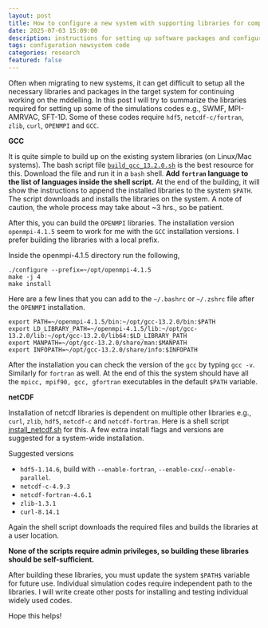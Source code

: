 ```yaml
---
layout: post
title: How to configure a new system with supporting libraries for compiling MHD models?
date: 2025-07-03 15:09:00
description: instructions for setting up software packages and configuring systems for global simulations 
tags: configuration newsystem code
categories: research
featured: false
---
```


Often when migrating to new systems, it can get difficult to setup all the necessary libraries and packages in the target system for 
continuing working on the mddelling. In this post I will try to summarize the libraries required for setting up some of the simulations codes e.g., 
SWMF, MPI-AMRVAC, SFT-1D. Some of these codes require `hdf5`, `netcdf-c/fortran`, `zlib`, `curl`, `OPENMPI` and `GCC`. 

**GCC**

It is quite simple to build up on the existing system libraries (on Linux/Mac systems). The bash script file [`build_gcc_13.2.0.sh`](https://github.com/darrenjs/howto/blob/master/build_scripts/build_gcc_13.2.0.sh) is the best resource for this. 
Download the file and run it in a `bash` shell. **Add `fortran` language to the list of languages inside the shell script.** At the end of the building, it will show the instructions to append the installed libraries to the system `$PATH`. The script downloads and installs the libraries on the system. A note of caution, the whole process may take about ~3 hrs., so be patient.

After this, you can build the `OPENMPI` libraries. The installation version `openmpi-4.1.5` seem to work for me with the `GCC` installation versions. I prefer building the libraries with a local prefix.

Inside the openmpi-4.1.5 directory run the following,

```
./configure --prefix=~/opt/openmpi-4.1.5
make -j 4
make install
```

Here are a few lines that you can add to the `~/.bashrc` or `~/.zshrc` file after the `OPENMPI` installation.

```
export PATH=~/openmpi-4.1.5/bin:~/opt/gcc-13.2.0/bin:$PATH
export LD_LIBRARY_PATH=~/openmpi-4.1.5/lib:~/opt/gcc-13.2.0/lib:~/opt/gcc-13.2.0/lib64:$LD_LIBRARY_PATH
export MANPATH=~/opt/gcc-13.2.0/share/man:$MANPATH
export INFOPATH=~/opt/gcc-13.2.0/share/info:$INFOPATH
```

After the installation you can check the version of the `gcc` by typing `gcc -v`. Similarly for `fortran` as well. At the end of this the system should have all the `mpicc, mpif90, gcc, gfortran` executables in the default `$PATH` variable.

**netCDF**

Installation of netcdf libraries is dependent on multiple other libraries e.g., `curl`, `zlib`, `hdf5`, `netcdf-c` and `netcdf-fortran`. Here is a shell script [install_netcdf.sh](https://github.com/sr-dash/SFT-1D/blob/main/install_netcdf.sh) for this. A few extra install flags and versions are suggested for a system-wide installation.

Suggested versions 
* `hdf5-1.14.6`, build with `--enable-fortran`, `--enable-cxx`/`--enable-parallel`.
* `netcdf-c-4.9.3`
* `netcdf-fortran-4.6.1`
* `zlib-1.3.1`
* `curl-8.14.1`

Again the shell script downloads the required files and builds the libraries at a user location.


**None of the scripts require admin privileges, so building these libraries should be self-sufficient.** 

After building these libraries, you must update the system `$PATH$` variable for future use. Individual simulation codes require independent path to the libraries.
I will write create other posts for installing and testing individual widely used codes.

Hope this helps!
